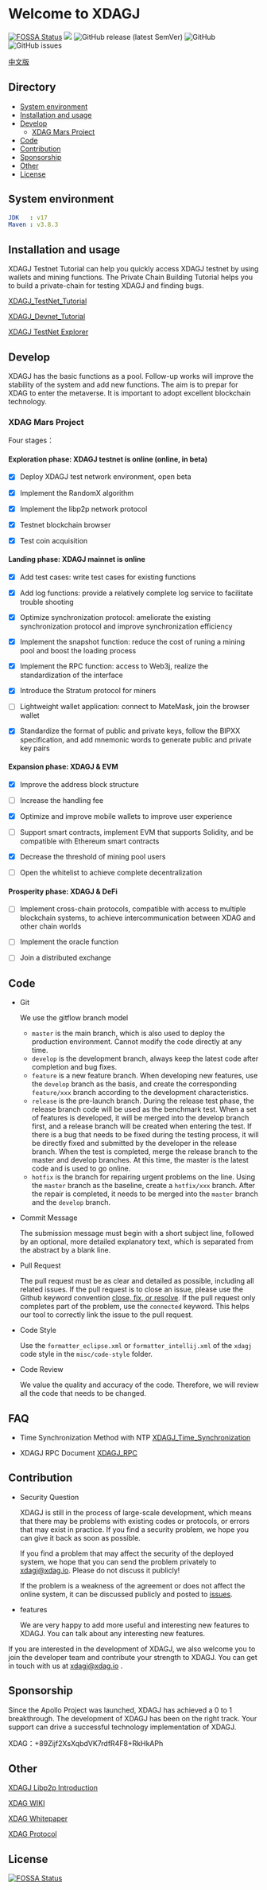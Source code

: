 # Welcome to XDAGJ

[![FOSSA Status](https://app.fossa.com/api/projects/git%2Bgithub.com%2FXDagger%2Fxdagj.svg?type=shield)](https://app.fossa.com/projects/git%2Bgithub.com%2FXDagger%2Fxdagj?ref=badge_shield) ![](https://github.com/XDagger/xdagj/actions/workflows/maven.yml/badge.svg) ![GitHub release (latest SemVer)](https://img.shields.io/github/v/release/XDagger/xdagj) ![GitHub](https://img.shields.io/github/license/XDagger/xdagj) ![GitHub issues](https://img.shields.io/github/issues/XDagger/xdagj)

[中文版](./docs/README_zh.md)


## Directory
  - [System environment](#system-environment)
  - [Installation and usage](#installation-and-usage)
  - [Develop](#develop)
    - [XDAG Mars Project](#XDAG-Mars-Project)
  - [Code](#code)
  - [Contribution](#contribution)
  - [Sponsorship](#sponsorship)
  - [Other](#other)
  - [License](#license)

## System environment
```yaml
JDK   : v17
Maven : v3.8.3
```
## Installation and usage

XDAGJ Testnet Tutorial can help you quickly access XDAGJ testnet by using wallets and mining functions.
The Private Chain Building Tutorial helps you to build a private-chain for testing XDAGJ and finding bugs.

[XDAGJ_TestNet_Tutorial](./docs/XDAGJ_TestNet_Tutorial_en.md)

[XDAGJ_Devnet_Tutorial](./docs/XDAGJ_Devnet_Tutorial_en.md)

[XDAGJ TestNet Explorer](http://146.56.240.230/)

## Develop

XDAGJ has the basic functions as a pool. Follow-up works will improve the stability of the system and add new functions. The aim is to prepar for XDAG to enter the metaverse. It is important to adopt excellent blockchain technology.

### XDAG Mars Project

Four stages：

#### Exploration phase: XDAGJ testnet is online (online, in beta)

- [x] Deploy XDAGJ test network environment, open beta

- [x] Implement the RandomX algorithm

- [x] Implement the libp2p network protocol

- [x] Testnet blockchain browser

- [x] Test coin acquisition


#### Landing phase: XDAGJ mainnet is online

- [x] Add test cases: write test cases for existing functions

- [x] Add log functions: provide a relatively complete log service to facilitate trouble shooting

- [x] Optimize synchronization protocol: ameliorate the existing synchronization protocol and improve synchronization efficiency

- [x] Implement the snapshot function: reduce the cost of runing a mining pool and boost the loading process

- [x] Implement the RPC function: access to Web3j, realize the standardization of the interface

- [x] Introduce the Stratum protocol for miners

- [ ] Lightweight wallet application: connect to MateMask, join the browser wallet

- [x] Standardize the format of public and private keys, follow the BIPXX specification, and add mnemonic words to generate public and private key pairs

#### Expansion phase: XDAGJ & EVM 

- [x] Improve the address block structure 

- [ ] Increase the handling fee

- [x] Optimize and improve mobile wallets to improve user experience

- [ ] Support smart contracts, implement EVM that supports Solidity, and be compatible with Ethereum smart contracts

- [x] Decrease the threshold of mining pool users 

- [ ] Open the whitelist to achieve complete decentralization

#### Prosperity phase: XDAGJ & DeFi

- [ ] Implement cross-chain protocols, compatible with access to multiple blockchain systems, to achieve intercommunication between XDAG and other chain worlds

- [ ] Implement the oracle function

- [ ] Join a distributed exchange


## Code

- Git

  We use the gitflow branch model

  - `master` is the main branch, which is also used to deploy the production environment. Cannot modify the code directly at any time.
  - `develop` is the development branch, always keep the latest code after completion and bug fixes.
  - `feature` is a new feature branch. When developing new features, use the `develop` branch as the basis, and create the corresponding `feature/xxx` branch according to the development characteristics.
  - `release` is the pre-launch branch. During the release test phase, the release branch code will be used as the benchmark test. When a set of features is developed, it will be merged into the develop branch first, and a release branch will be created when entering the test. If there is a bug that needs to be fixed during the testing process, it will be directly fixed and submitted by the developer in the release branch. When the test is completed, merge the release branch to the master and develop branches. At this time, the master is the latest code and is used to go online.
  - `hotfix` is the branch for repairing urgent problems on the line. Using the `master` branch as the baseline, create a `hotfix/xxx` branch. After the repair is completed, it needs to be merged into the `master` branch and the `develop` branch.

- Commit Message

  The submission message must begin with a short subject line, followed by an optional, more detailed explanatory text, which is separated from the abstract by a blank line.

- Pull Request

  The pull request must be as clear and detailed as possible, including all related issues. If the pull request is to close an issue, please use the Github keyword convention [close, fix, or resolve](https://help.github.com/articles/closing-issues-via-commit-messages/). If the pull request only completes part of the problem, use the `connected` keyword. This helps our tool to correctly link the issue to the pull request.

- Code Style

  Use the `formatter_eclipse.xml` or `formatter_intellij.xml` of the `xdagj` code style in the `misc/code-style` folder.

- Code Review

  We value the quality and accuracy of the code. Therefore, we will review all the code that needs to be changed.

## FAQ

- Time Synchronization Method with NTP
  [XDAGJ_Time_Synchronization](./docs/XDAGJ_Time_Synchronization_en.md)

- XDAGJ RPC Document
  [XDAGJ_RPC](./docs/XDAGJ_RPC.md)

## Contribution

- Security Question

  XDAGJ is still in the process of large-scale development, which means that there may be problems with existing codes or protocols, or errors that may exist in practice. If you find a security problem, we hope you can give it back as soon as possible.

  If you find a problem that may affect the security of the deployed system, we hope that you can send the problem privately to xdagj@xdag.io. Please do not discuss it publicly!

  If the problem is a weakness of the agreement or does not affect the online system, it can be discussed publicly and posted to [issues](https://github.com/XDagger/xdagj.git).

- features

  We are very happy to add more useful and interesting new features to XDAGJ. You can talk about any interesting new features.

If you are interested in the development of XDAGJ, we also welcome you to join the developer team and contribute your strength to XDAGJ. You can get in touch with us at xdagj@xdag.io .

## Sponsorship

Since the Apollo Project was launched, XDAGJ has achieved a 0 to 1 breakthrough. The development of XDAGJ has been on the right track. Your support can drive a successful technology implementation of XDAGJ.

XDAG：+89Zijf2XsXqbdVK7rdfR4F8+RkHkAPh

## Other

[XDAGJ Libp2p Introduction](./docs/XDAGJ_Networking_Specification.md)

[XDAG WIKI](https://github.com/XDagger/xdag/wiki)

[XDAG Whitepaper](https://github.com/XDagger/xdag/blob/master/WhitePaper.md)

[XDAG Protocol](https://github.com/XDagger/xdag/blob/master/Protocol.md)



## License

[![FOSSA Status](https://app.fossa.com/api/projects/git%2Bgithub.com%2FXDagger%2Fxdagj.svg?type=large)](https://app.fossa.com/projects/git%2Bgithub.com%2FXDagger%2Fxdagj?ref=badge_large)


